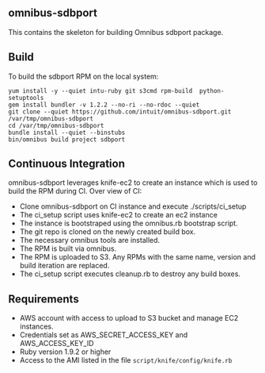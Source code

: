 ## omnibus-sdbport

This contains the skeleton for building Omnibus sdbport package.

## Build

To build the sdbport RPM on the local system:

	yum install -y --quiet intu-ruby git s3cmd rpm-build  python-setuptools
	gem install bundler -v 1.2.2 --no-ri --no-rdoc --quiet
	git clone --quiet https://github.com/intuit/omnibus-sdbport.git /var/tmp/omnibus-sdbport
	cd /var/tmp/omnibus-sdbport
	bundle install --quiet --binstubs
	bin/omnibus build project sdbport

## Continuous Integration

omnibus-sdbport leverages knife-ec2 to create an instance which is used to build the RPM during CI. Over view of CI:

* Clone omnibus-sdbport on CI instance and execute ./scripts/ci_setup
* The ci_setup script uses knife-ec2 to create an ec2 instance
* The instance is bootstraped using the omnibus.rb bootstrap script.
* The git repo is cloned on the newly created build box.
* The necessary omnibus tools are installed.
* The RPM is built via omnibus.
* The RPM is uploaded to S3. Any RPMs with the same name, version and build iteration are replaced.
* The ci_setup script executes cleanup.rb to destroy any build boxes.

## Requirements

* AWS account with access to upload to S3 bucket and manage EC2 instances.
* Credentials set as AWS_SECRET_ACCESS_KEY and AWS_ACCESS_KEY_ID
* Ruby version 1.9.2 or higher
* Access to the AMI listed in the file `script/knife/config/knife.rb`
